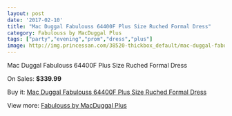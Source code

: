 ```yaml
---
layout: post
date: '2017-02-10'
title: "Mac Duggal Fabulouss 64400F Plus Size Ruched Formal Dress"
category: Fabulouss by MacDuggal Plus
tags: ["party","evening","prom","dress","plus"]
image: http://img.princessan.com/38520-thickbox_default/mac-duggal-fabulouss-64400f-plus-size-ruched-formal-dress.jpg
---
```

Mac Duggal Fabulouss 64400F Plus Size Ruched Formal Dress

On Sales: **$339.99**
<a href="https://www.princessan.com/en/17819-mac-duggal-fabulouss-64400f-plus-size-ruched-formal-dress.html"><amp-img layout="responsive" width="600" height="600" src="//img.princessan.com/38520-thickbox_default/mac-duggal-fabulouss-64400f-plus-size-ruched-formal-dress.jpg" alt="Mac Duggal Fabulouss 64400F Plus Size Ruched Formal Dress 0" /></a>
<a href="https://www.princessan.com/en/17819-mac-duggal-fabulouss-64400f-plus-size-ruched-formal-dress.html"><amp-img layout="responsive" width="600" height="600" src="//img.princessan.com/38521-thickbox_default/mac-duggal-fabulouss-64400f-plus-size-ruched-formal-dress.jpg" alt="Mac Duggal Fabulouss 64400F Plus Size Ruched Formal Dress 1" /></a>
<a href="https://www.princessan.com/en/17819-mac-duggal-fabulouss-64400f-plus-size-ruched-formal-dress.html"><amp-img layout="responsive" width="600" height="600" src="//img.princessan.com/38522-thickbox_default/mac-duggal-fabulouss-64400f-plus-size-ruched-formal-dress.jpg" alt="Mac Duggal Fabulouss 64400F Plus Size Ruched Formal Dress 2" /></a>
<a href="https://www.princessan.com/en/17819-mac-duggal-fabulouss-64400f-plus-size-ruched-formal-dress.html"><amp-img layout="responsive" width="600" height="600" src="//img.princessan.com/38523-thickbox_default/mac-duggal-fabulouss-64400f-plus-size-ruched-formal-dress.jpg" alt="Mac Duggal Fabulouss 64400F Plus Size Ruched Formal Dress 3" /></a>

Buy it: [Mac Duggal Fabulouss 64400F Plus Size Ruched Formal Dress](https://www.princessan.com/en/17819-mac-duggal-fabulouss-64400f-plus-size-ruched-formal-dress.html "Mac Duggal Fabulouss 64400F Plus Size Ruched Formal Dress")

View more: [Fabulouss by MacDuggal Plus](https://www.princessan.com/en/154- "Fabulouss by MacDuggal Plus")